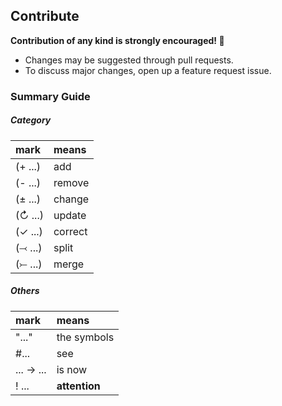 ## Contribute

**Contribution of any kind is strongly encouraged! 💙**

* Changes may be suggested through pull requests.
* To discuss major changes, open up a feature request issue.

### Summary Guide
##### Category
| mark     | means   |
| :------- | :------ |
| (+ ...)  | add     |
| (- ...)  | remove  |
| (± ...)  | change  |
| (↻ ...)  | update  |
| (✓ ...)  | correct |
| (⤙ ...)  | split   |
| (⤚ ...)  | merge   |

##### Others
| mark        | means         |
| :---------- | :------------ |
| "..."       | the symbols   |
| #...        | see           |
| ... → ...   | is now        |
| ! ...       | **attention** |
